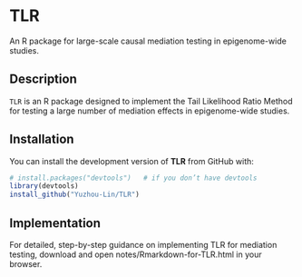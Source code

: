 # TLR

An R package for large-scale causal mediation testing in epigenome-wide studies.

## Description

`TLR` is an R package designed to implement the Tail Likelihood Ratio Method for testing a large number of mediation effects in epigenome-wide studies.

## Installation

You can install the development version of **TLR** from GitHub with:

```r
# install.packages("devtools")   # if you don’t have devtools
library(devtools)
install_github("Yuzhou-Lin/TLR")
```

## Implementation

For detailed, step-by-step guidance on implementing TLR for mediation testing, download and open notes/Rmarkdown-for-TLR.html in your browser. 



